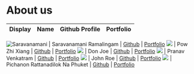 # About us

Display | Name | Github Profile | Portfolio 
--------|:----:|:--------------:|:---------:

![Saravanamani](https://www.telegraph.co.uk/content/dam/films/2021/02/17/TELEMMGLPICT000251251643_trans_NvBQzQNjv4Bq0IuRDa4Lrk4eU47gzEymeKsnQ8KTs7S5BI2Xm5XRB4g.jpeg?imwidth=960) | Saravanamani Ramalingam | [Github](https://github.com/saravanamani1999) | [Portfolio](docs/team/johndoe.md)
![](https://via.placeholder.com/100.png?text=Photo) | Pow Zhi Xiang | [Github](https://github.com/powzx) | [Portfolio](docs/team/johndoe.md)
![](https://via.placeholder.com/100.png?text=Photo) | Don Joe | [Github](https://github.com/) | [Portfolio](docs/team/johndoe.md)
![](https://via.placeholder.com/100.png?text=Photo) | Pranav Venkatram | [Github](https://github.com/giterator) | [Portfolio](docs/team/johndoe.md)
![](https://via.placeholder.com/100.png?text=Photo) | John Roe | [Github](https://github.com/) | [Portfolio](docs/team/johndoe.md)
![](https://via.placeholder.com/100.png?text=Photo) | Pichanon Rattanadilok Na Phuket | [Github](https://github.com/NonRNP) | [Portfolio](docs/team/johndoe.md)
